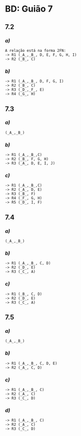 # BD: Guião 7


## ​7.2 
 
### *a)*

```
A relação está na forma 2FN:
-> R1 (_A_,_B_, D, E, F, G, H, I)
-> R2 (_B_, C)
```

### *b)* 

```
-> R1 (_A_,_B_, D, F, G, I)
-> R2 (_B_, C)
-> R3 (_D_,_F_, E)
-> R4 (_G_, H)
```


## ​7.3
 
### *a)*

```
(_A_,_B_)
```


### *b)* 

```
-> R1 (_A_,_B_,C)
-> R2 (_B_, F, G, H)
-> R3 (_A_, D, E, I, J)
```


### *c)* 

```
-> R1 (_A_,_B_,C)
-> R2 (_A_, D, E)
-> R3 (_B_, F)
-> R4 (_F_, G, H)
-> R5 (_D_, I, F)
```


## ​7.4
 
### *a)*

```
(_A_,_B_)
```


### *b)* 

```
-> R1 (_A_,_B_, C, D)
-> R2 (_D_, E)
-> R3 (_C_, A)
```


### *c)* 

```
-> R1 (_B_, C, D)
-> R2 (_D_, E)
-> R3 (_C_, A)
```



## ​7.5
 
### *a)*

```
(_A_,_B_)
```

### *b)* 

```
-> R1 (_A_,_B_, C, D, E)
-> R2 (_A_, C, D)
```


### *c)* 

```
-> R1 (_A_,_B_, C)
-> R2 (_A_, C)
-> R3 (_C_, D)
```

### *d)* 

```
-> R1 (_A_,_B_, C)
-> R2 (_A_, C)
-> R3 (_C_, D)
```